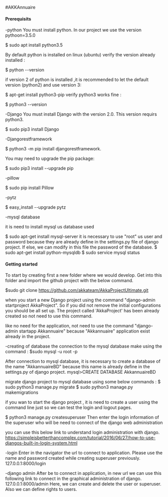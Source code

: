 #AKKAnnuaire 

#### Prerequisits
-python
You must install python. In our project we use the version pythoon=3.5.0

$ sudo apt install python3.5 

By default python is installed on linux (ubuntu)
verify the version already installed :

$ python --version

if version 2 of python is installed ,it is recommended to let the default version (python2) and use version 3:

$ apt-get install python3-pip
verify python3 works fine : 

$ python3 --version 

-Django 
You must install Django with the version 2.0. This version requirs python3.

$ sudo pip3 install Django

-Djangorestframework

$ python3 -m pip install djangorestframework.

You may need to upgrade the pip package:

$ sudo pip3 install --upgrade pip

-pillow 

$ sudo pip install Pillow

-pytz 

$  easy_install --upgrade pytz

-mysql database

it is need to install mysql us database used

$ sudo apt-get install mysql-server
it is necessary to use "root" us user and password because they are already define in the settings.py file of django project. If else, we can modify in this file the password of the database.
$ sudo apt-get install python-mysqldb
$ sudo service mysql status


#### Getting started

To start by creating first a new folder where we would develop. Get into this folder and import the github project with the below command.

$sudo git clone https://github.com/akkateam/AkkaProjectUltimate.git

when you start a new Django project using the command "django-admin startproject AkkaProject". So if you did not remove the initial configurations you should be all set up. The project called 'AkkaProject' has been already created so not need to use this command.

like no need for the application, not need to use the command "django-admin startapp Akkannuaire" because "Akkannuaire" application exist already in the project.

-creating of database
the connection to the mysql database make using the command :
$sudo mysql -u root -p

After connection to mysql database, it is necessary to create a database of the name  "AkkannuaireBD" because this name is already define in the settings.py of django project.
mysql>CREATE DATABASE AkkannuaireBD

migrate django project to mysql database using some below commands :
$ sudo python3 manage.py migrate
$ sudo python3 manage.py makemigrations

if you wan to start the django project , it is need to create a user using the command line just so we can test the login and logout pages.

$ python3 manage.py createsuperuser
Then enter the login information of the superuser who will be need to connect of the django web administration


you can use this below link to understand login administration with django.
https://simpleisbetterthancomplex.com/tutorial/2016/06/27/how-to-use-djangos-built-in-login-system.html

-login 
Enter in the navigator the url to connect to application. Please use the name and password created while creating superuser previously. 
127.0.0.1:8000/login

-django admin
After be to connect in application, in new url we can use this following link to connect in the graphical administration of django.
127.0.0.1:8000/admin
Here, we can create and delete the user or superuser. Also we can define rights to users.

